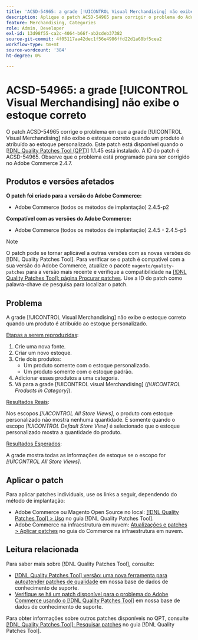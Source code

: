 ```yaml
---
title: 'ACSD-54965: a grade [!UICONTROL Visual Merchandising] não exibe o estoque correto'
description: Aplique o patch ACSD-54965 para corrigir o problema do Adobe Commerce em que a grade [!UICONTROL Visual Merchandising] não exibe o estoque correto quando um produto é atribuído ao estoque personalizado.
feature: Merchandising, Categories
role: Admin, Developer
exl-id: 13d98f55-ca2c-4064-b66f-ab2cdeb37382
source-git-commit: 4f05117aa42dec1f56e4986ffd22d1a68bf5cea2
workflow-type: tm+mt
source-wordcount: '384'
ht-degree: 0%

---
```


# ACSD-54965: a grade [!UICONTROL Visual Merchandising] não exibe o estoque correto

O patch ACSD-54965 corrige o problema em que a grade [!UICONTROL Visual Merchandising] não exibe o estoque correto quando um produto é atribuído ao estoque personalizado. Este patch está disponível quando o [[!DNL Quality Patches Tool (QPT)]](/help/announcements/adobe-commerce-announcements/magento-quality-patches-released-new-tool-to-self-serve-quality-patches.md) 1.1.45 está instalado. A ID do patch é ACSD-54965. Observe que o problema está programado para ser corrigido no Adobe Commerce 2.4.7.

## Produtos e versões afetados

**O patch foi criado para a versão do Adobe Commerce:**

* Adobe Commerce (todos os métodos de implantação) 2.4.5-p2

**Compatível com as versões do Adobe Commerce:**

* Adobe Commerce (todos os métodos de implantação) 2.4.5 - 2.4.5-p5

>[!NOTE]
>
>O patch pode se tornar aplicável a outras versões com as novas versões do [!DNL Quality Patches Tool]. Para verificar se o patch é compatível com a sua versão do Adobe Commerce, atualize o pacote `magento/quality-patches` para a versão mais recente e verifique a compatibilidade na [[!DNL Quality Patches Tool]: página Procurar patches](https://experienceleague.adobe.com/tools/commerce-quality-patches/index.html?lang=pt-BR). Use a ID do patch como palavra-chave de pesquisa para localizar o patch.

## Problema

A grade [!UICONTROL Visual Merchandising] não exibe o estoque correto quando um produto é atribuído ao estoque personalizado.

<u>Etapas a serem reproduzidas</u>:

1. Crie uma nova fonte.
1. Criar um novo estoque.
1. Crie dois produtos:
   * Um produto somente com o estoque personalizado.
   * Um produto somente com o estoque padrão.
1. Adicionar esses produtos a uma categoria.
1. Vá para a grade [!UICONTROL visual Merchandising] (*[!UICONTROL Products in Category]*).

<u>Resultados Reais</u>:

Nos escopos *[!UICONTROL All Store Views]*, o produto com estoque personalizado não mostra nenhuma quantidade. É somente quando o escopo *[!UICONTROL Default Store View]* é selecionado que o estoque personalizado mostra a quantidade do produto.

<u>Resultados Esperados</u>:

A grade mostra todas as informações de estoque se o escopo for *[!UICONTROL All Store Views]*.

## Aplicar o patch

Para aplicar patches individuais, use os links a seguir, dependendo do método de implantação:

* Adobe Commerce ou Magento Open Source no local: [[!DNL Quality Patches Tool] > Uso](https://experienceleague.adobe.com/docs/commerce-operations/tools/quality-patches-tool/usage.html?lang=pt-BR) no guia [!DNL Quality Patches Tool].
* Adobe Commerce na infraestrutura em nuvem: [Atualizações e patches > Aplicar patches](https://experienceleague.adobe.com/docs/commerce-cloud-service/user-guide/develop/upgrade/apply-patches.html?lang=pt-BR) no guia do Commerce na infraestrutura em nuvem.

## Leitura relacionada

Para saber mais sobre [!DNL Quality Patches Tool], consulte:

* [[!DNL Quality Patches Tool] versão: uma nova ferramenta para autoatender patches de qualidade](/help/announcements/adobe-commerce-announcements/magento-quality-patches-released-new-tool-to-self-serve-quality-patches.md) em nossa base de dados de conhecimento de suporte.
* [Verifique se há um patch disponível para o problema do Adobe Commerce usando o [!DNL Quality Patches Tool]](/help/support-tools/patches-available-in-qpt-tool/check-patch-for-magento-issue-with-magento-quality-patches.md) em nossa base de dados de conhecimento de suporte.

Para obter informações sobre outros patches disponíveis no QPT, consulte [[!DNL Quality Patches Tool]: Pesquisar patches](https://experienceleague.adobe.com/tools/commerce-quality-patches/index.html?lang=pt-BR) no guia [!DNL Quality Patches Tool].
